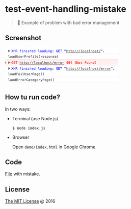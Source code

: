 # test-event-handling-mistake

> :ledger: Example of problem with bad error management

## Screenshot

![](./screenshot.png)

## How tu run code?

In two ways:

* Terminal (use Node.js)

    ```
    $ node index.js
    ```

* Browser

    Open `demo/index.html` in Google Chrome.

## Code

[File](./index.js) with mistake.

## License 

[The MIT License](http://piecioshka.mit-license.org) @ 2016
